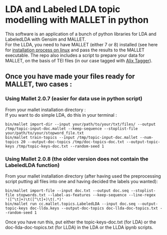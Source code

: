 # LDA and Labeled LDA topic modelling with MALLET in python
This software is an application of a bunch of python libraries for LDA and LabeledLDA with Gensim and MALLET.
<br/>
For the LLDA, you need to have MALLET (either 7 or 8) installed (see here for [installation process on linux](https://de.dariah.eu/tatom/topic_model_mallet.html#topic-model-mallet) and pass the results to the MALLET executable. The repo also includes a script to prepare your data for MALLET, on the basis of TEI files (in our case tagged with [Alix Tagger](https://github.com/ANRChapitres/tagging)).<br/>
## Once you have made your files ready for MALLET, two cases :<br/>
### Using Mallet 2.0.7 (easier for data use in python script)
From your mallet installation directory :<br/>
If you want to do simple LDA, do this in your terminal :
```
bin/mallet import-dir --input your/path/to/your/txt/files/ --output /tmp/topic-input-doc.mallet --keep-sequence --stoplist-file your/path/to/your/stopword_file.txt
bin/mallet train-topics --input /tmp/topic-input-doc.mallet --num-topics 20 --output-doc-topics /tmp/doc-topics-doc.txt --output-topic-keys /tmp/topic-keys-doc.txt --random-seed 1
```
### Using Mallet 2.0.8 (the older version does not contain the LabeledLDA function)
From your mallet installation directory (after having used the preprocessing script putting all files into one and having decided the labels you wanted):
```
bin/mallet import-file --input doc.txt --output doc.seq --stoplist-file stopwords.txt --label-as-features --keep-sequence --line-regex '([^\t]+)\t([^\t]+)\t(.*)'
bin/mallet run cc.mallet.topics.LabeledLDA --input doc.seq --output-topic-keys doc-llda.keys --output-doc-topics doc-llda-doc-topics.txt --random-seed 1
```
Once you have run this, put either the topic-keys-doc.txt (for LDA) or the doc-llda-doc-topics.txt (for LLDA) in the LDA or the LLDA ipynb scripts.
